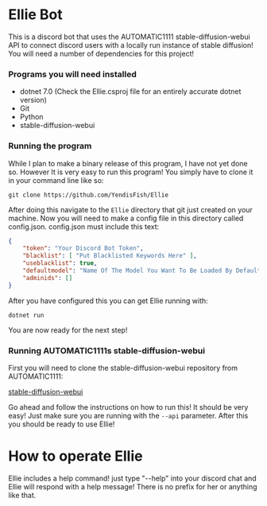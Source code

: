 # Ellie Bot

This is a discord bot that uses the AUTOMATIC1111 stable-diffusion-webui API
to connect discord users with a locally run instance of stable diffusion! You
will need a number of dependencies for this project!

### Programs you will need installed
- dotnet 7.0 (Check the Ellie.csproj file for an entirely accurate dotnet version)
- Git
- Python
- stable-diffusion-webui

### Running the program

While I plan to make a binary release of this program, I have not yet done so. However
It is very easy to run this program! You simply have to clone it in your command line
like so:

```
git clone https://github.com/YendisFish/Ellie
```

After doing this navigate to the ``Ellie`` directory that git just created on your
machine. Now you will need to make a config file in this directory called config.json.
config.json must include this text:

```json
{
    "token": "Your Discord Bot Token",
    "blacklist": [ "Put Blacklisted Keywords Here" ],
    "useblacklist": true,
    "defaultmodel": "Name Of The Model You Want To Be Loaded By Default",
    "adminids": []
}
```

After you have configured this you can get Ellie running with:

```
dotnet run
```

You are now ready for the next step!

### Running AUTOMATIC1111s stable-diffusion-webui

First you will need to clone the stable-diffusion-webui repository from
AUTOMATIC1111:

<a href="https://github.com/AUTOMATIC1111/stable-diffusion-webui">stable-diffusion-webui</a>

Go ahead and follow the instructions on how to run this! It should be very
easy! Just make sure you are running with the ``--api`` parameter. After this
you should be ready to use Ellie!

# How to operate Ellie

Ellie includes a help command! just type "--help" into your discord chat
and Ellie will respond with a help message! There is no prefix for her
or anything like that.